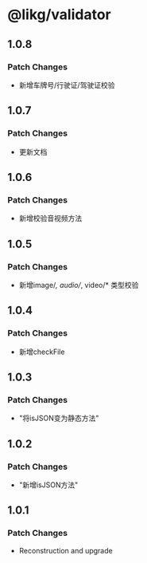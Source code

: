# @likg/validator

## 1.0.8

### Patch Changes

- 新增车牌号/行驶证/驾驶证校验

## 1.0.7

### Patch Changes

- 更新文档

## 1.0.6

### Patch Changes

- 新增校验音视频方法

## 1.0.5

### Patch Changes

- 新增image/_, audio/_, video/\* 类型校验

## 1.0.4

### Patch Changes

- 新增checkFile

## 1.0.3

### Patch Changes

- "将isJSON变为静态方法"

## 1.0.2

### Patch Changes

- "新增isJSON方法"

## 1.0.1

### Patch Changes

- Reconstruction and upgrade

